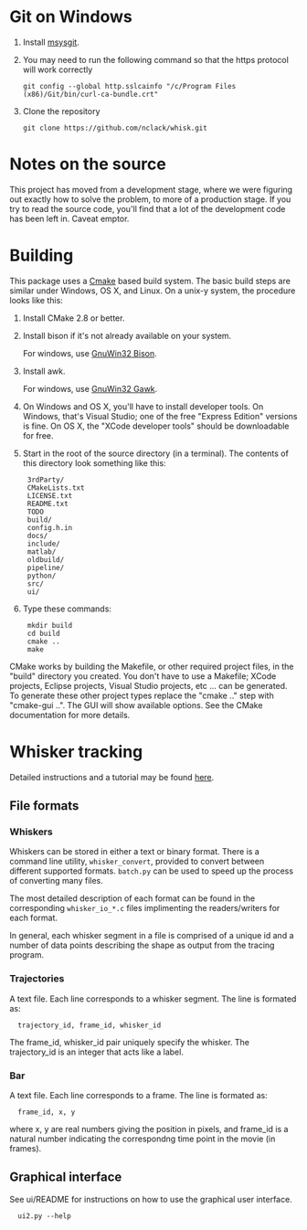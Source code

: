 Git on Windows
===========

1. Install [msysgit][].

2. You may need to run the following command so that the https protocol will work correctly

       git config --global http.sslcainfo "/c/Program Files (x86)/Git/bin/curl-ca-bundle.crt"

3. Clone the repository

       git clone https://github.com/nclack/whisk.git

[msysgit]: http://code.google.com/p/msysgit/

Notes on the source
===============

This project has moved from a development stage, where we were figuring out
exactly how to solve the problem, to more of a production stage.  If you try to
read the source code, you'll find that a lot of the development code has been
left in. Caveat emptor.

Building
======

This package uses a [Cmake][] based build system.  The basic build steps are similar
under Windows, OS X, and Linux.  On a unix-y system, the procedure looks like this:

1. Install CMake 2.8 or better.

2. Install bison if it's not already available on your system.

   For windows, use [GnuWin32 Bison](http://gnuwin32.sourceforge.net/packages/bison.htm).

3. Install awk. 
   
   For windows, use [GnuWin32 Gawk](http://gnuwin32.sourceforge.net/packages/gawk.htm).

4. On Windows and OS X, you'll have to install developer tools.  On Windows,
   that's Visual Studio; one of the free "Express Edition" versions is fine.
   On OS X, the "XCode developer tools" should be downloadable for free.

5. Start in the root of the source directory (in a terminal).
   The contents of this directory look something like this:

        3rdParty/
        CMakeLists.txt
        LICENSE.txt
        README.txt
        TODO
        build/
        config.h.in
        docs/
        include/
        matlab/
        oldbuild/
        pipeline/
        python/
        src/
        ui/

6. Type these commands:

        mkdir build
        cd build
        cmake ..
        make
   
CMake works by building the Makefile, or other required project files, in the 
"build" directory you created.  You don't have to use a Makefile; XCode projects,
Eclipse projects, Visual Studio projects, etc ... can be generated.  To generate
these other project types replace the "cmake .." step with "cmake-gui ..".  The
GUI will show available options.  See the CMake documentation for more details.

[Cmake]: http://www.cmake.org

Whisker tracking
============

Detailed instructions and a tutorial may be found [here](http://research.janelia.org/labs/display/MyersLab/Whisker+Tracking).

File formats
-----------------

### Whiskers

Whiskers can be stored in either a text or binary format.  There is a command
line utility, `whisker_convert`, provided to convert between different
supported formats.  `batch.py` can be used to speed up the process of
converting many files.

The most detailed description of each format can be found in the corresponding
`whisker_io_*.c` files implimenting the readers/writers for each format.

In general, each whisker segment in a file is comprised of a unique id and a 
number of data points describing the shape as output from the tracing program.

### Trajectories

A text file.  Each line corresponds to a whisker segment.  The line is formated
as:

      trajectory_id, frame_id, whisker_id

The frame_id, whisker_id pair uniquely specify the whisker.  The trajectory_id
is an integer that acts like a label.

### Bar

A text file.  Each line corresponds to a frame.  The line is formated as:

      frame_id, x, y

where x, y are real numbers giving the position in pixels, and frame_id is a
natural number indicating the correspondng time point in the movie (in frames).

Graphical interface
---------------------------

See ui/README for instructions on how to use the graphical user interface.

      ui2.py --help
